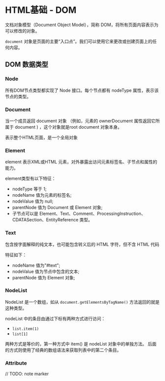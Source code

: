 # HTML基础 - DOM
文档对象模型（Document Object Model），简称 DOM，将所有页面内容表示为可以修改的对象。


`document` 对象是页面的主要“入口点”。我们可以使用它来更改或创建页面上的任何内容。

## DOM 数据类型
### Node
所有DOM节点类型都实现了 Node 接口。每个节点都有 nodeType 属性，表示该节点的类型。

### Document
当一个成员返回 document 对象 （例如，元素的 ownerDocument 属性返回它所属于 document ) ，这个对象就是root document 对象本身。

表示整个HTML页面，是一个全局对象

### Element
element 表示XML或HTML 元素，对外暴露出访问元素标签名、子节点和属性的能力。

element类型有以下特征：
- nodeType 等于 1;
- nodeName 值为元素的标签名;
- nodeValue 值为 null;
- parentNode 值为 Document 或 Element 对象;
- 子节点可以是 Element、Text、Comment、ProcessingInstruction、CDATASection、EntityReference 类型。

### Text
包含按字面解释的纯文本，也可能包含转义后的 HTML 字符，但不含 HTML 代码

特征如下：
- nodeName 值为"#text";
- nodeValue 值为节点中包含的文本;
- parentNode 值为 Element 对象;

### NodeList
NodeList 是一个数组，如从 `document.getElementsByTagName()` 方法返回的就是这种类型。 

nodeList 中的条目由通过下标有两种方式进行访问：
- `list.item(1)`
- `list[1]`


两种方式是等价的，第一种方式中 item() 是 nodeList 对象中的单独方法。 后面的方式则使用了经典的数组语法来获取列表中的第二个条目。

### Attribute


// TODO: note marker